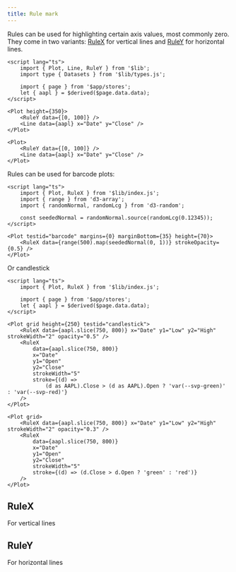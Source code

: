 ```yaml
---
title: Rule mark
---
```


Rules can be used for highlighting certain axis values, most commonly zero. They come in two variants: [RuleX](#RuleX) for vertical lines and [RuleY](#RuleY) for horizontal lines.

```svelte live
<script lang="ts">
    import { Plot, Line, RuleY } from '$lib';
    import type { Datasets } from '$lib/types.js';

    import { page } from '$app/stores';
    let { aapl } = $derived($page.data.data);
</script>

<Plot height={350}>
    <RuleY data={[0, 100]} />
    <Line data={aapl} x="Date" y="Close" />
</Plot>
```

```svelte
<Plot>
    <RuleY data={[0, 100]} />
    <Line data={aapl} x="Date" y="Close" />
</Plot>
```

Rules can be used for barcode plots:

```svelte live
<script lang="ts">
    import { Plot, RuleX } from '$lib/index.js';
    import { range } from 'd3-array';
    import { randomNormal, randomLcg } from 'd3-random';

    const seededNormal = randomNormal.source(randomLcg(0.12345));
</script>

<Plot testid="barcode" margins={0} marginBottom={35} height={70}>
    <RuleX data={range(500).map(seededNormal(0, 1))} strokeOpacity={0.5} />
</Plot>
```

Or candlestick

```svelte live
<script lang="ts">
    import { Plot, RuleX } from '$lib/index.js';

    import { page } from '$app/stores';
    let { aapl } = $derived($page.data.data);
</script>

<Plot grid height={250} testid="candlestick">
    <RuleX data={aapl.slice(750, 800)} x="Date" y1="Low" y2="High" strokeWidth="2" opacity="0.5" />
    <RuleX
        data={aapl.slice(750, 800)}
        x="Date"
        y1="Open"
        y2="Close"
        strokeWidth="5"
        stroke={(d) =>
            (d as AAPL).Close > (d as AAPL).Open ? 'var(--svp-green)' : 'var(--svp-red)'}
    />
</Plot>
```

```svelte
<Plot grid>
    <RuleX data={aapl.slice(750, 800)} x="Date" y1="Low" y2="High" strokeWidth="2" opacity="0.3" />
    <RuleX
        data={aapl.slice(750, 800)}
        x="Date"
        y1="Open"
        y2="Close"
        strokeWidth="5"
        stroke={(d) => (d.Close > d.Open ? 'green' : 'red')}
    />
</Plot>
```

## RuleX

For vertical lines

## RuleY

For horizontal lines
